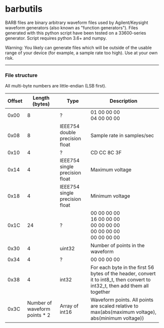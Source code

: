 # barbutils

BARB files are binary arbitrary waveform files used by Agilent/Keysight waveform generators (also known as "function generators"). Files generated with this python script have been tested on a 33600-series generator. Script requires python 3.6+ and numpy.

Warning: You likely can generate files which will be outside of the usable range of your device (for example, a sample rate too high). Use at your own risk.

---

### File structure

All multi-byte numbers are little-endian (LSB first).

Offset | Length (bytes) | Type | Description
--- | --- | --- | ---
0x00 | 8 | ? | 01 00 00 00 <br> 04 00 00 00
0x08 | 8 | IEEE754 double precision float | Sample rate in samples/sec
0x10 | 4 | ? | CD CC 8C 3F
0x14 | 4 | IEEE754 single precision float | Maximum voltage
0x18 | 4 | IEEE754 single precision float | Minimum voltage
0x1C | 24 | ? | 00 00 00 00 <br> 16 00 00 00 <br> 00 00 00 00 <br> 00 00 00 00 <br> 00 00 00 00
0x30 | 4 | uint32 | Number of points in the waveform
0x34 | 4 | ? | 00 00 00 00
0x38 | 4 | int32 | For each byte in the first 56 bytes of the header, convert it to int8_t, then convert to int32_t, then add them all together 
0x3C | Number of waveform points * 2 | Array of int16 | Waveform points. All points are scaled relative to max(abs(maximum voltage), abs(minimum voltage))
